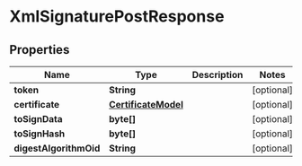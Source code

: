 

# XmlSignaturePostResponse


## Properties

| Name | Type | Description | Notes |
|------------ | ------------- | ------------- | -------------|
|**token** | **String** |  |  [optional] |
|**certificate** | [**CertificateModel**](CertificateModel.md) |  |  [optional] |
|**toSignData** | **byte[]** |  |  [optional] |
|**toSignHash** | **byte[]** |  |  [optional] |
|**digestAlgorithmOid** | **String** |  |  [optional] |



